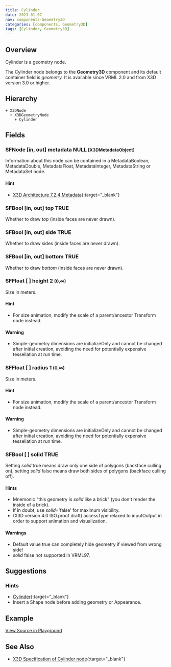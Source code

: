 ```yaml
---
title: Cylinder
date: 2023-01-07
nav: components-Geometry3D
categories: [components, Geometry3D]
tags: [Cylinder, Geometry3D]
---
```

<style>
.post h3 {
  word-spacing: 0.2em;
}
</style>

## Overview

Cylinder is a geometry node.

The Cylinder node belongs to the **Geometry3D** component and its default container field is *geometry.* It is available since VRML 2.0 and from X3D version 3.0 or higher.

## Hierarchy

```
+ X3DNode
  + X3DGeometryNode
    + Cylinder
```

## Fields

### SFNode [in, out] **metadata** NULL <small>[X3DMetadataObject]</small>

Information about this node can be contained in a MetadataBoolean, MetadataDouble, MetadataFloat, MetadataInteger, MetadataString or MetadataSet node.

#### Hint

- [X3D Architecture 7.2.4 Metadata](https://www.web3d.org/specifications/X3Dv4Draft/ISO-IEC19775-1v4-IS.proof//Part01/components/core.html#Metadata){:target="_blank"}

### SFBool [in, out] **top** TRUE

Whether to draw *top* (inside faces are never drawn).

### SFBool [in, out] **side** TRUE

Whether to draw sides (inside faces are never drawn).

### SFBool [in, out] **bottom** TRUE

Whether to draw *bottom* (inside faces are never drawn).

### SFFloat [ ] **height** 2 <small>(0,∞)</small>

Size in meters.

#### Hint

- For size animation, modify the scale of a parent/ancestor Transform node instead.

#### Warning

- Simple-geometry dimensions are initializeOnly and cannot be changed after initial creation, avoiding the need for potentially expensive tessellation at run time.

### SFFloat [ ] **radius** 1 <small>(0,∞)</small>

Size in meters.

#### Hint

- For size animation, modify the scale of a parent/ancestor Transform node instead.

#### Warning

- Simple-geometry dimensions are initializeOnly and cannot be changed after initial creation, avoiding the need for potentially expensive tessellation at run time.

### SFBool [ ] **solid** TRUE

Setting *solid* true means draw only one side of polygons (backface culling on), setting *solid* false means draw both sides of polygons (backface culling off).

#### Hints

- Mnemonic "this geometry is *solid* like a brick" (you don't render the inside of a brick).
- If in doubt, use *solid*='false' for maximum visibility.
- (X3D version 4.0 ISO.proof draft) accessType relaxed to inputOutput in order to support animation and visualization.

#### Warnings

- Default value true can completely hide geometry if viewed from wrong side!
- *solid* false not supported in VRML97.

## Suggestions

### Hints

- [Cylinder](https://en.wikipedia.org/wiki/Cylinder){:target="_blank"}
- Insert a Shape node before adding geometry or Appearance.

## Example

<x3d-canvas src="https://create3000.github.io/media/examples/Geometry3D/Cylinder/Cylinder.x3d" update="auto"></x3d-canvas>

[View Source in Playground](/x_ite/playground/?url=https://create3000.github.io/media/examples/Geometry3D/Cylinder/Cylinder.x3d)

## See Also

- [X3D Specification of Cylinder node](https://www.web3d.org/documents/specifications/19775-1/V4.0/Part01/components/geometry3D.html#Cylinder){:target="_blank"}
